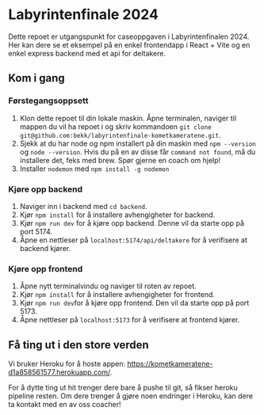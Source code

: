 # Labyrintenfinale 2024

Dette repoet er utgangspunkt for caseoppgaven i Labyrintenfinalen 2024. Her kan dere se et eksempel på en enkel frontendapp i React + Vite og en enkel express backend med et api for deltakere.

## Kom i gang

### Førstegangsoppsett

1. Klon dette repoet til din lokale maskin. Åpne terminalen, naviger til mappen du vil ha repoet i og skriv kommandoen `git clone git@github.com:bekk/labyrintenfinale-kometkameratene.git`.
2. Sjekk at du har node og npm installert på din maskin med `npm --version` og `node --version`. Hvis du på en av disse får `command not found`, må du installere det, feks med brew. Spør gjerne en coach om hjelp!
3. Installer `nodemon` med `npm install -g nodemon`

### Kjøre opp backend

1. Naviger inn i backend med `cd backend`.
2. Kjør `npm install` for å installere avhengigheter for backend.
3. Kjør `npm run dev` for å kjøre opp backend. Denne vil da starte opp på port 5174.
4. Åpne en nettleser på `localhost:5174/api/deltakere` for å verifisere at backend kjører.

### Kjøre opp frontend

1. Åpne nytt terminalvindu og naviger til roten av repoet.
2. Kjør `npm install` for å installere avhengigheter for frontend.
3. Kjør `npm run dev`for å kjøre opp frontend. Den vil da starte opp på port 5173.
4. Åpne nettleser på `localhost:5173` for å verifisere at frontend kjører.

## Få ting ut i den store verden

Vi bruker Heroku for å hoste appen: https://kometkameratene-d1a858561577.herokuapp.com/.

For å dytte ting ut hit trenger dere bare å pushe til git, så fikser heroku pipeline resten. Om dere trenger å gjøre noen endringer i Heroku, kan dere ta kontakt med en av oss coacher!
